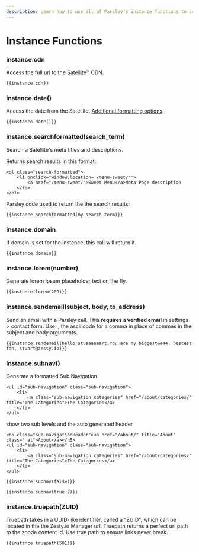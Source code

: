 ```yaml
---
description: Learn how to use all of Parsley's instance functions to access instance variables.
---
```


# Instance Functions

### instance.cdn

Access the full url to the Satellite™ CDN.

```text
{{instance.cdn}}
```

### instance.date\(\)

Access the date from the Satellite. [Additional formatting options](https://developer.zesty.io/parsley-templating/dates/).

```text
{{instance.date()}}
```

### instance.searchformatted\(search\_term\)

Search a Satellite's meta titles and descriptions.

Returns search results in this format:

```text
<ol class="search-formatted">
    <li onclick="window.location='/menu-sweet/'">
        <a href="/menu-sweet/">Sweet Menu</a>Meta Page description
    </li>
</ol>
```

Parsley code used to return the the search results:

```text
{{instance.searchformatted(my search term)}}
```

### instance.domain

If domain is set for the instance, this call will return it.

```text
{{instance.domain}}
```

### instance.lorem\(number\)

Generate lorem ipsum placeholder text on the fly.

```text
{{instance.lorem(200)}}
```

### instance.sendemail\(subject, body, to\_address\)

Send an email with a Parsley call. This **requires a verified email** in settings &gt; contact form. Use ,, the ascii code for a comma in place of commas in the subject and body arguments.

```text
{{instance.sendemail(hello stuaaaaaart,You are my biggest&#44; bestest fan, stuart@zesty.io)}}
```

### instance.subnav\(\)

Generate a formatted Sub Navigation.

```text
<ul id="sub-navigation" class="sub-navigation">
    <li>
        <a class="sub-navigation categories" href="/about/categories/" title="The Categories">The Categories</a>
    </li>
</ul>
```

 show two sub levels and the auto generated header

```text
<h5 class="sub-navigationHeader"><a href="/about/" title="About" class=" at">About</a></h5> 
<ul id="sub-navigation" class="sub-navigation">
    <li>
        <a class="sub-navigation categories" href="/about/categories/" title="The Categories">The Categories</a>
    </li>
</ul>
```

```text
{{instance.subnav(false)}} 

{{instance.subnav(true 2)}}
```

### instance.truepath\(ZUID\)

Truepath takes in a UUID-like identifier, called a "ZUID", which can be located in the the Zesty.io Manager url. Truepath returns a perfect url path to the znode content id. Use true path to ensure links never break.

```text
{{instance.truepath(501)}}
```

